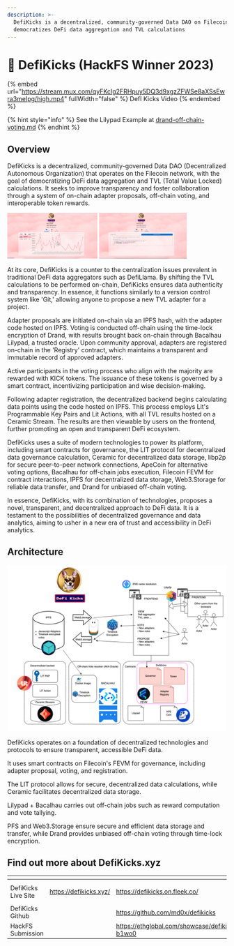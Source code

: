 ```yaml
---
description: >-
  DefiKicks is a decentralized, community-governed Data DAO on Filecoin that
  democratizes DeFi data aggregation and TVL calculations
---
```


# 👟 DefiKicks (HackFS Winner 2023)

{% embed url="https://stream.mux.com/qyFKcIg2FRHpuy5DQ3d9xgzZFWSe8aXSsEwra3meIpg/high.mp4" fullWidth="false" %}
DefI Kicks Video
{% endembed %}

{% hint style="info" %}
See the Lilypad Example at [drand-off-chain-voting.md](../lilypad-v0-examples-deprecated/drand-off-chain-voting.md "mention")
{% endhint %}

## Overview

DefiKicks is a decentralized, community-governed Data DAO (Decentralized Autonomous Organization) that operates on the Filecoin network, with the goal of democratizing DeFi data aggregation and TVL (Total Value Locked) calculations. It seeks to improve transparency and foster collaboration through a system of on-chain adapter proposals, off-chain voting, and interoperable token rewards.

<div data-full-width="true">

<img src="../.gitbook/assets/defi-kicks-dashboard.png" alt="Defi Kicks Dashboard" width="41%">

 

<img src="../.gitbook/assets/defi-kicks-propose.png" alt="Defi Kicks Propose" width="40%">

</div>

At its core, DefiKicks is a counter to the centralization issues prevalent in traditional DeFi data aggregators such as DefiLlama. By shifting the TVL calculations to be performed on-chain, DefiKicks ensures data authenticity and transparency. In essence, it functions similarly to a version control system like 'Git,' allowing anyone to propose a new TVL adapter for a project.

Adapter proposals are initiated on-chain via an IPFS hash, with the adapter code hosted on IPFS. Voting is conducted off-chain using the time-lock encryption of Drand, with results brought back on-chain through Bacalhau Lilypad, a trusted oracle. Upon community approval, adapters are registered on-chain in the 'Registry' contract, which maintains a transparent and immutable record of approved adapters.

Active participants in the voting process who align with the majority are rewarded with KICK tokens. The issuance of these tokens is governed by a smart contract, incentivizing participation and wise decision-making.

Following adapter registration, the decentralized backend begins calculating data points using the code hosted on IPFS. This process employs Lit's Programmable Key Pairs and Lit Actions, with all TVL results hosted on a Ceramic Stream. The results are then viewable by users on the frontend, further promoting an open and transparent DeFi ecosystem.

DefiKicks uses a suite of modern technologies to power its platform, including smart contracts for governance, the LIT protocol for decentralized data governance calculation, Ceramic for decentralized data storage, libp2p for secure peer-to-peer network connections, ApeCoin for alternative voting options, Bacalhau for off-chain jobs execution, Filecoin FEVM for contract interactions, IPFS for decentralized data storage, Web3.Storage for reliable data transfer, and Drand for unbiased off-chain voting.

In essence, DefiKicks, with its combination of technologies, proposes a novel, transparent, and decentralized approach to DeFi data. It is a testament to the possibilities of decentralized governance and data analytics, aiming to usher in a new era of trust and accessibility in DeFi analytics.

## Architecture

![](<../.gitbook/assets/image (1) (1) (1) (1) (1) (1) (1) (1) (1).png>)

DefiKicks operates on a foundation of decentralized technologies and protocols to ensure transparent, accessible DeFi data.

It uses smart contracts on Filecoin's FEVM for governance, including adapter proposal, voting, and registration.

The LIT protocol allows for secure, decentralized data calculations, while Ceramic facilitates decentralized data storage.

Lilypad + Bacalhau carries out off-chain jobs such as reward computation and vote tallying.

PFS and Web3.Storage ensure secure and efficient data storage and transfer, while Drand provides unbiased off-chain voting through time-lock encryption.

## Find out more about DefiKicks.xyz

<table data-view="cards"><thead><tr><th></th><th data-hidden></th><th data-hidden data-card-target data-type="content-ref"></th><th data-hidden data-card-cover data-type="files"></th></tr></thead><tbody><tr><td>DefiKicks Live Site</td><td><a href="https://defikicks.xyz/">https://defikicks.xyz/</a></td><td><a href="https://defikicks.on.fleek.co/">https://defikicks.on.fleek.co/</a></td><td><a href="../.gitbook/assets/Screenshot 2023-06-27 at 7.58.56 pm (1).png">Screenshot 2023-06-27 at 7.58.56 pm (1).png</a></td></tr><tr><td>DefiKicks Github</td><td></td><td><a href="https://github.com/md0x/defikicks">https://github.com/md0x/defikicks</a></td><td><a href="../.gitbook/assets/github.png">github.png</a></td></tr><tr><td>HackFS Submission</td><td></td><td><a href="https://ethglobal.com/showcase/defikicks-b1wo0">https://ethglobal.com/showcase/defikicks-b1wo0</a></td><td><a href="../.gitbook/assets/FwMoaTuWIAch8j1.png">FwMoaTuWIAch8j1.png</a></td></tr></tbody></table>
